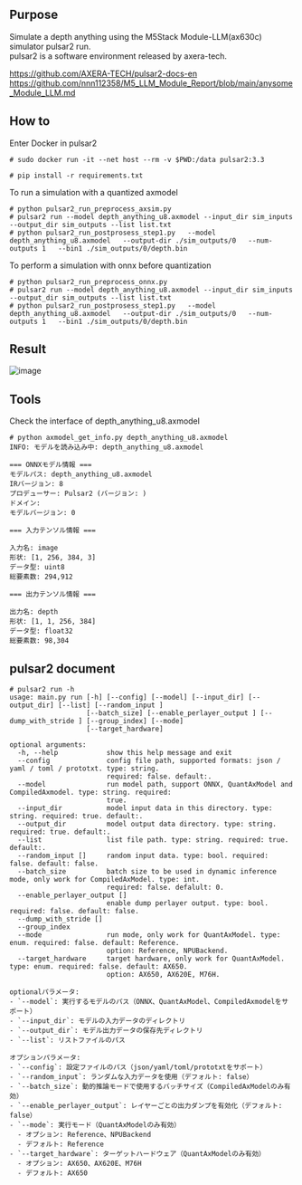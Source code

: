 
## Purpose

Simulate a depth anything using the M5Stack Module-LLM(ax630c) simulator pulsar2 run.<br>
pulsar2 is a software environment released by axera-tech.<br>

https://github.com/AXERA-TECH/pulsar2-docs-en<br>
https://github.com/nnn112358/M5_LLM_Module_Report/blob/main/anysome_Module_LLM.md<br>
## How to

Enter Docker in pulsar2

```
# sudo docker run -it --net host --rm -v $PWD:/data pulsar2:3.3
```
```
# pip install -r requirements.txt
```




To run a simulation with a quantized axmodel
```
# python pulsar2_run_preprocess_axsim.py
# pulsar2 run --model depth_anything_u8.axmodel --input_dir sim_inputs --output_dir sim_outputs --list list.txt
# python pulsar2_run_postprosess_step1.py   --model depth_anything_u8.axmodel   --output-dir ./sim_outputs/0   --num-outputs 1   --bin1 ./sim_outputs/0/depth.bin
```

To perform a simulation with onnx before quantization

```
# python pulsar2_run_preprocess_onnx.py
# pulsar2 run --model depth_anything_u8.axmodel --input_dir sim_inputs --output_dir sim_outputs --list list.txt
# python pulsar2_run_postprosess_step1.py   --model depth_anything_u8.axmodel   --output-dir ./sim_outputs/0   --num-outputs 1   --bin1 ./sim_outputs/0/depth.bin
```

## Result

![image](https://github.com/user-attachments/assets/72efdf9c-7c70-44a3-9615-3248f091be30)



## Tools
Check the interface of depth_anything_u8.axmodel

```
# python axmodel_get_info.py depth_anything_u8.axmodel
INFO: モデルを読み込み中: depth_anything_u8.axmodel

=== ONNXモデル情報 ===
モデルパス: depth_anything_u8.axmodel
IRバージョン: 8
プロデューサー: Pulsar2 (バージョン: )
ドメイン:
モデルバージョン: 0

=== 入力テンソル情報 ===

入力名: image
形状: [1, 256, 384, 3]
データ型: uint8
総要素数: 294,912

=== 出力テンソル情報 ===

出力名: depth
形状: [1, 1, 256, 384]
データ型: float32
総要素数: 98,304
```


## pulsar2 document 

```
# pulsar2 run -h
usage: main.py run [-h] [--config] [--model] [--input_dir] [--output_dir] [--list] [--random_input ]
                   [--batch_size] [--enable_perlayer_output ] [--dump_with_stride ] [--group_index] [--mode]
                   [--target_hardware]

optional arguments:
  -h, --help            show this help message and exit
  --config              config file path, supported formats: json / yaml / toml / prototxt. type: string.
                        required: false. default:.
  --model               run model path, support ONNX, QuantAxModel and CompiledAxmodel. type: string. required:
                        true.
  --input_dir           model input data in this directory. type: string. required: true. default:.
  --output_dir          model output data directory. type: string. required: true. default:.
  --list                list file path. type: string. required: true. default:.
  --random_input []     random input data. type: bool. required: false. default: false.
  --batch_size          batch size to be used in dynamic inference mode, only work for CompiledAxModel. type: int.
                        required: false. defalult: 0.
  --enable_perlayer_output []
                        enable dump perlayer output. type: bool. required: false. default: false.
  --dump_with_stride []
  --group_index
  --mode                run mode, only work for QuantAxModel. type: enum. required: false. default: Reference.
                        option: Reference, NPUBackend.
  --target_hardware     target hardware, only work for QuantAxModel. type: enum. required: false. default: AX650.
                        option: AX650, AX620E, M76H.

optionalパラメータ:
- `--model`: 実行するモデルのパス（ONNX、QuantAxModel、CompiledAxmodelをサポート）
- `--input_dir`: モデルの入力データのディレクトリ
- `--output_dir`: モデル出力データの保存先ディレクトリ
- `--list`: リストファイルのパス

オプションパラメータ:
- `--config`: 設定ファイルのパス（json/yaml/toml/prototxtをサポート）
- `--random_input`: ランダムな入力データを使用（デフォルト: false）
- `--batch_size`: 動的推論モードで使用するバッチサイズ（CompiledAxModelのみ有効）
- `--enable_perlayer_output`: レイヤーごとの出力ダンプを有効化（デフォルト: false）
- `--mode`: 実行モード（QuantAxModelのみ有効）
  - オプション: Reference、NPUBackend
  - デフォルト: Reference
- `--target_hardware`: ターゲットハードウェア（QuantAxModelのみ有効）
  - オプション: AX650、AX620E、M76H
  - デフォルト: AX650

```



